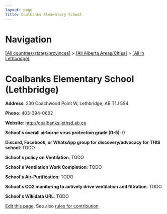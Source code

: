 ```yaml
---
layout: page
title: Coalbanks Elementary School
---
```

# Navigation

[[All countries/states/provinces]](../../..) > [[All Alberta Areas/Cities]](../..) > [[All In Lethbridge]](..)

# Coalbanks Elementary School (Lethbridge)

**Address**: 230 Coachwood Point W, Lethbridge, AB T1J 5S4

**Phone**: 403-394-0662

**Website**: <http://coalbanks.lethsd.ab.ca>

**School's overall airborne virus protection grade (0-5)**: 0

**Discord, Facebook, or WhatsApp group for discovery/advocacy for THIS school**: TODO

**School's policy on Ventilation**: TODO

**School's Ventilation Work Completion**: TODO

**School's Air-Purification**: TODO

**School's CO2 monitoring to actively drive ventilation and filtration**: TODO

**School's Wikidata URL**: TODO


[Edit this page](https://github.com/ventilate-schools/AB/edit/main/./Lethbridge/Coalbanks_Elementary_School.md). See also [rules for contribution](../../../contribution-rules/)